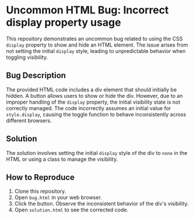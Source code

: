 # Uncommon HTML Bug: Incorrect display property usage
This repository demonstrates an uncommon bug related to using the CSS `display` property to show and hide an HTML element. The issue arises from not setting the initial `display` style, leading to unpredictable behavior when toggling visibility.

## Bug Description
The provided HTML code includes a div element that should initially be hidden. A button allows users to show or hide the div. However, due to an improper handling of the `display` property, the initial visibility state is not correctly managed.  The code incorrectly assumes an initial value for `style.display`, causing the toggle function to behave inconsistently across different browsers.

## Solution
The solution involves setting the initial `display` style of the div to `none` in the HTML or using a class to manage the visibility.

## How to Reproduce
1. Clone this repository.
2. Open `bug.html` in your web browser.
3. Click the button. Observe the inconsistent behavior of the div's visibility.
4. Open `solution.html` to see the corrected code.